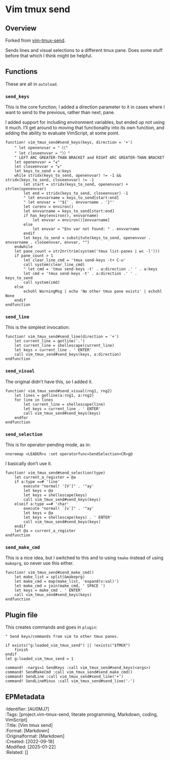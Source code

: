 # Vim tmux send
<!-- !ep{tanglefile: vim_tmux_send.vim; }! -->

## Overview

Forked from [vim-tmux-send](https://github.com/slarwise/vim-tmux-send).

Sends lines and visual selections to a different tmux pane. Does some stuff before that which I think might be helpful.

## Functions

These are all in `autoload`.

### `send_keys`

This is the core function; I added a direction parameter to it in cases where I want to send to the previous, rather than next, pane.

I added support for including environment variables, but ended up not using it much. I’ll get around to moving that functionality into its own function, and adding the ability to evaluate VimScript, at some point.

```vim
function! vim_tmux_send#send_keys(keys, direction = '+')
    " let openenvvar = "〈〈"
    " let closeenvvar = "〉〉"
    " LEFT ARC GREATER-THAN BRACKET and RIGHT ARC GREATER-THAN BRACKET 
    let openenvvar = "⦓"
    let closeenvvar = "⦔"
    let keys_to_send = a:keys
    while stridx(keys_to_send, openenvvar) != -1 && stridx(keys_to_send, closeenvvar) != -1
        let start = stridx(keys_to_send, openenvvar) + strlen(openenvvar)
        let end = stridx(keys_to_send, closeenvvar) -1
        " let envvarname = keys_to_send[start:end]
        " let envvar = '"${' . envvarname . '}"'
        let curenv = environ()
        let envvarname = keys_to_send[start:end]
        if has_key(environ(), envvarname)
            let envvar = environ()[envvarname]
        else
            let envvar = "Env var not found: " . envvarname
        endif
        let keys_to_send = substitute(keys_to_send, openenvvar . envvarname . closeenvvar, envvar, "")
    endwhile
    let pane_count = str2nr(trim(system('tmux list-panes | wc -l')))
    if pane_count > 1
        let clear_line_cmd = 'tmux send-keys -t+ C-u'
        call system(clear_line_cmd)
        " let cmd = 'tmux send-keys -t' . a:direction .' ' . a:keys
        let cmd = 'tmux send-keys -t' . a:direction .' ' . keys_to_send
        call system(cmd)
    else
        echohl WarningMsg | echo 'No other tmux pane exists' | echohl None
    endif
endfunction
```

### `send_line`

This is the simplest invocation:

```vim
function! vim_tmux_send#send_line(direction = '+')
    let current_line = getline('.')
    let current_line = shellescape(current_line)
    let keys = current_line . ' ENTER'
    call vim_tmux_send#send_keys(keys, a:direction)
endfunction
```

### `send_visual`

The original didn’t have this, so I added it.

```vim
function! vim_tmux_send#send_visual(rng1, rng2)
    let lines = getline(a:rng1, a:rng2)
    for line in lines
        let current_line = shellescape(line)
        let keys = current_line . ' ENTER'
        call vim_tmux_send#send_keys(keys)
    endfor
endfunction
```

### `send_selection`

This is for operator-pending mode, as in:

```vim {.notangle}
nnoremap <LEADER>s :set operatorfunc=SendSelection<CR>g@
```

I basically don’t use it.

```vim
function! vim_tmux_send#send_selection(type)
    let current_a_register = @a
    if a:type ==# 'line'
        execute "normal! '[V']" . '"ay'
        let keys = @a
        let keys = shellescape(keys)
        call vim_tmux_send#send_keys(keys)
    elseif a:type ==# 'char'
        execute "normal! `[v`]" . '"ay'
        let keys = @a
        let keys = shellescape(keys) . ' ENTER'
        call vim_tmux_send#send_keys(keys)
    endif
    let @a = current_a_register
endfunction
```

### `send_make_cmd`

This is a nice idea, but I switched to this and to using `tmake` instead of using `makeprg`, so never use this either.

```vim
function! vim_tmux_send#send_make_cmd()
    let make_list = split(&makeprg)
    let make_cmd = map(make_list, 'expand(v:val)')
    let make_cmd = join(make_cmd, ' SPACE ')
    let keys = make_cmd . ' ENTER'
    call vim_tmux_send#send_keys(keys)
endfunction
```

## Plugin file

This creates commands and goes in `plugin`:

```vim {filename=../plugin/vim-tmux-send.vim}
" Send keys/commands from vim to other tmux panes.

if exists("g:loaded_vim_tmux_send") || !exists("$TMUX")
    finish
endif
let g:loaded_vim_tmux_send = 1

command! -nargs=1 SendKeys :call vim_tmux_send#send_keys(<args>)
command! SendMakeCmd :call vim_tmux_send#send_make_cmd()
command! SendLine :call vim_tmux_send#send_line('+')
command! SendLineMinus :call vim_tmux_send#send_line('-')
```

<!--

## tmake

tmake:

mdtangle /Users/tadhg/vcs/vimplugins/vim-tmux-send/autoload/vim-tmux-send.tangle.md


-->


## EPMetadata

:Identifier: [AU0MJ7]  
:Tags: [project.vim-tmux-send, literate programming, Markdown, coding, VimScript]  
:Title: [Vim tmux send]  
:Format: [Markdown]  
:Originalformat: [Markdown]  
:Created: [2022-09-18]  
:Modified: [2025-01-22]  
:Related: []  

